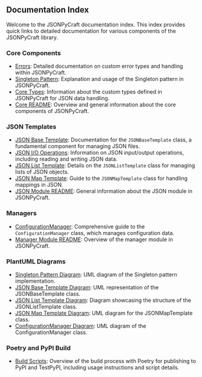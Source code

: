 ## Documentation Index

Welcome to the JSONPyCraft documentation index. This index provides quick links to detailed documentation for various components of the JSONPyCraft library.

### Core Components
- [Errors](core/errors.md): Detailed documentation on custom error types and handling within JSONPyCraft.
- [Singleton Pattern](core/singleton.md): Explanation and usage of the Singleton pattern in JSONPyCraft.
- [Core Types](core/types.md): Information about the custom types defined in JSONPyCraft for JSON data handling.
- [Core README](core/README.md): Overview and general information about the core components of JSONPyCraft.

### JSON Templates
- [JSON Base Template](json/base.md): Documentation for the `JSONBaseTemplate` class, a fundamental component for managing JSON files.
- [JSON I/O Operations](json/io.md): Information on JSON input/output operations, including reading and writing JSON data.
- [JSON List Template](json/list.md): Details on the `JSONListTemplate` class for managing lists of JSON objects.
- [JSON Map Template](json/map.md): Guide to the `JSONMapTemplate` class for handling mappings in JSON.
- [JSON Module README](json/README.md): General information about the JSON module in JSONPyCraft.

### Managers
- [ConfigurationManager](manager/configuration.md): Comprehensive guide to the `ConfigurationManager` class, which manages configuration data.
- [Manager Module README](manager/README.md): Overview of the manager module in JSONPyCraft.

### PlantUML Diagrams
- [Singleton Pattern Diagram](puml/core/Singleton.puml): UML diagram of the Singleton pattern implementation.
- [JSON Base Template Diagram](puml/json/JSONBaseTemplate.puml): UML representation of the JSONBaseTemplate class.
- [JSON List Template Diagram](puml/json/JSONListTemplate.puml): Diagram showcasing the structure of the JSONListTemplate class.
- [JSON Map Template Diagram](puml/json/JSONMapTemplate.puml): UML diagram for the JSONMapTemplate class.
- [ConfigurationManager Diagram](puml/manager/ConfigurationManager.puml): UML diagram of the ConfigurationManager class.

### Poetry and PyPI Build
- [Build Scripts](build_scripts.md): Overview of the build process with Poetry for publishing to PyPI and TestPyPI, including usage instructions and script details.
